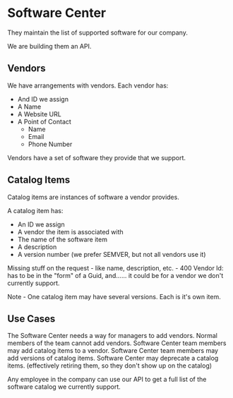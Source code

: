 # Software Center 

They maintain the list of supported software for our company.

We are building them an API.

## Vendors

We have arrangements with vendors. Each vendor has:

- And ID we assign
- A Name
- A Website URL
- A Point of Contact
  - Name
  - Email
  - Phone Number

Vendors have a set of software they provide that we support.

## Catalog Items

Catalog items are instances of software a vendor provides.

A catalog item has:
- An ID we assign
- A vendor the item is associated with
- The name of the software item
- A description
- A version number (we prefer SEMVER, but not all vendors use it)



Missing stuff on the request - like name, description, etc. - 400
Vendor Id: has to be in the "form" of a Guid, and...... it could be for a vendor we don't currently support.



Note - One catalog item may have several versions. Each is it's own item.

## Use Cases

The Software Center needs a way for managers to add vendors. Normal members of the team cannot add vendors.
Software Center team members may add catalog items to a vendor.
Software Center team members may add versions of catalog items.
Software Center may deprecate a catalog items. (effectively retiring them, so they don't show up on the catalog)

Any employee in the company can use our API to get a full list of the software catalog we currently support.
